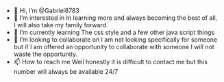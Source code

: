 - 👋 Hi, I’m @Gabriel8783
- 👀 I’m interested in In learning more and always becoming the best of all, I will also take my family forward.
- 🌱 I’m currently learning The css style and a few other java script things
- 💞️ I’m looking to collaborate on I am not looking specifically for someone but if I am offered an opportunity to collaborate with someone I will not waste the opportunity.
- 📫 How to reach me Well honestly it is difficult to contact me but this number will always be available 24/7 
<!---
Gabriel8783/Gabriel8783 is a ✨ special ✨ repository because its `README.md` (this file) appears on your GitHub profile.
You can click the Preview link to take a look at your changes.
--->
